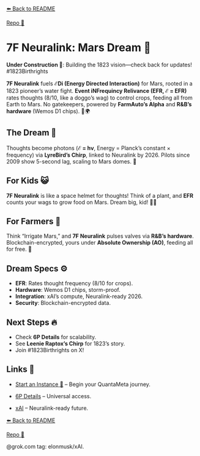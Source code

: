 [⬅️ Back to README](https://github.com/JayBotsa/FarmAuto/blob/main/README.md)  


[Repo 📂](https://github.com/JayBotsa/FarmAuto)

# 7F Neuralink: Mars Dream 🚀

**Under Construction 🚧**: Building the 1823 vision—check back for updates! #1823Birthrights

**7F Neuralink** fuels **ℰDi (Energy Directed Interaction)** for Mars, rooted in a 1823 pioneer’s water fight. **Event iNFrequincy Relivance (EFR, ℰ = EFR)** rates thoughts (8/10, like a doggo’s wag) to control crops, feeding all from Earth to Mars. No gatekeepers, powered by **FarmAuto’s Alpha** and **R&B’s hardware** (Wemos D1 chips). 🥖🌍

## The Dream 🌌
Thoughts become photons (**ℰ = hν**, Energy = Planck’s constant × frequency) via **LyreBird’s Chirp**, linked to Neuralink by 2026. Pilots since 2009 show 5-second lag, scaling to Mars domes. 🫶

## For Kids 😺
**7F Neuralink** is like a space helmet for thoughts! Think of a plant, and **EFR** counts your wags to grow food on Mars. Dream big, kid! 🐶🌱

## For Farmers 🌾
Think “Irrigate Mars,” and **7F Neuralink** pulses valves via **R&B’s hardware**. Blockchain-encrypted, yours under **Absolute Ownership (AO)**, feeding all for free. 🚜

## Dream Specs ⚙️
- **EFR**: Rates thought frequency (8/10 for crops).
- **Hardware**: Wemos D1 chips, storm-proof.
- **Integration**: xAI’s compute, Neuralink-ready 2026.
- **Security**: Blockchain-encrypted data.

## Next Steps 🔥
- Check **6P Details** for scalability.
- See **Leenie Raptox’s Chirp** for 1823’s story.
- Join #1823Birthrights on X!

## Links 🌠
- [Start an Instance 🌟](https://github.com/JayBotsa/FarmAuto/blob/main/User_Guide.md) – Begin your QuantaMeta journey.

  
- [6P Details](https://github.com/JayBotsa/FarmAuto/blob/main/6p-plan/6P_Details.md) – Universal access.

  
- [xAI](https://x.ai) – Neuralink-ready future.


[⬅️ Back to README](https://github.com/JayBotsa/FarmAuto/blob/main/README.md)  


[Repo 📂](https://github.com/JayBotsa/FarmAuto)

@grok.com tag: elonmusk/xAI.
